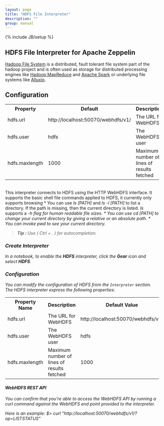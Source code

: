 ```yaml
---
layout: page
title: "HDFS File Interpreter"
description: ""
group: manual
---
```

{% include JB/setup %}

## HDFS File Interpreter for Apache Zeppelin

[Hadoop File System](http://hadoop.apache.org/) is a distributed, fault tolerant file system part of the hadoop project and is often used as storage for distributed processing engines like [Hadoop MapReduce](http://hadoop.apache.org/) and [Apache Spark](http://spark.apache.org/) or underlying file systems like [Alluxio](http://www.alluxio.org/).

## Configuration
<table class="table-configuration">
  <tr>
    <th>Property</th>
    <th>Default</th>
    <th>Description</th>
  </tr>
  <tr>
    <td>hdfs.url</td>
    <td>http://localhost:50070/webhdfs/v1/</td>
    <td>The URL for WebHDFS</td>
  </tr>
  <tr>
    <td>hdfs.user</td>
    <td>hdfs</td>
    <td>The WebHDFS user</td>
  </tr>
  <tr>
    <td>hdfs.maxlength</td>
    <td>1000</td>
    <td>Maximum number of lines of results fetched</td>
  </tr>
</table>

<br/>
This interpreter connects to HDFS using the HTTP WebHDFS interface.
It supports the basic shell file commands applied to HDFS, it currently only supports browsing
* You can use <i>ls [PATH]</i> and <i>ls -l [PATH]</i> to list a directory. If the path is missing, then the current directory is listed.  <i>ls </i> supports a <i>-h</h> flag for human readable file sizes.
* You can use <i>cd [PATH]</i> to change your current directory by giving a relative or an absolute path.
* You can invoke <i>pwd</i> to see your current directory.

> **Tip :** Use ( Ctrl + . ) for autocompletion.

### Create Interpreter 

In a notebook, to enable the **HDFS** interpreter, click the **Gear** icon and select **HDFS**.


### Configuration
You can modify the configuration of HDFS from the `Interpreter` section.  The HDFS interpreter express the following properties:

 <table class="table-configuration">
   <tr>
     <th>Property Name</th>
     <th>Description</th>
     <th>Default Value</th>
   </tr>
   <tr>
     <td>hdfs.url</td>
     <td>The URL for WebHDFS</td>
     <td>http://localhost:50070/webhdfs/v1/</td>
   </tr>
   <tr>
     <td>hdfs.user</td>
     <td>The WebHDFS user</td>
     <td>hdfs</td>
   </tr>
   <tr>
     <td>hdfs.maxlength</td>
     <td>Maximum number of lines of results fetched</td>
     <td>1000</td>
   </tr>
 </table>
 

#### WebHDFS REST API
You can confirm that you're able to access the WebHDFS API by running a curl command against the WebHDFS end point provided to the interpreter.

Here is an example:
$> curl "http://localhost:50070/webhdfs/v1/?op=LISTSTATUS"